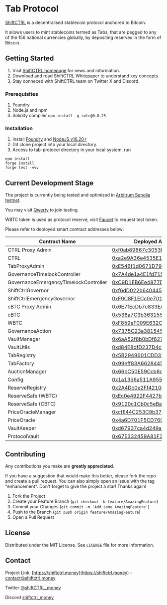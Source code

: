 # Tab Protocol
[ShiftCTRL](https://shiftctrl.money) is a decentralised stablecoin protocol anchored to Bitcoin. 

It allows users to mint stablecoins termed as Tabs, that are pegged to any of the 156 national currencies globally, by depositing reserves in the form of Bitcoin.

## Getting Started
1. Visit [ShiftCTRL homepage](https://shiftctrl.money) for news and information.
2. Download and read ShiftCTRL Whitepaper to understand key concepts.
3. Stay conneced with ShiftCTRL team on Twitter X and Discord.

### Prerequisites
1. Foundry
2. Node.js and npm
3. Solidity compiler ``` npm install -g solc@0.8.25 ```

### Installation
1. Install [Foundry](https://book.getfoundry.sh/getting-started/installation) and [NodeJS v16.20+](https://nodejs.org/)
2. Git clone project into your local directory.
3. Access to tab-protocol directory in your local system, run
```
npm install
forge install
forge test -vvv
```

## Current Development Stage
The project is currently being tested and optimized in [Arbitrum Sepolia testnet](https://sepolia.arbiscan.io).

You may visit [Qwerty](https://qwerty.shiftctrl.money) to join testing.

WBTC token is used as protocol reserve, visit [Faucet](https://qwerty.shiftctrl.money/faucet) to request test token.

Please refer to deployed smart contract addresses below:

| Contract Name                             | Deployed Address (Arbitrum Sepolia)                                                                                        |
|-------------------------------------------|----------------------------------------------------------------------------------------------------------------------------|
|CTRL Proxy Admin							|[0xf0ab89867c3053f91ebeD2b0dBe44B47BE2A0C13](https://sepolia.arbiscan.io/address/0xf0ab89867c3053f91ebed2b0dbe44b47be2a0c13)|
|CTRL										|[0xa2e9A36e4535E1c832A6c54aEA4b9954889342d3](https://sepolia.arbiscan.io/address/0xa2e9A36e4535E1c832A6c54aEA4b9954889342d3)|
|TabProxyAdmin								|[0xE546f1d0671D79319C71edC1B42089f913bc9971](https://sepolia.arbiscan.io/address/0xE546f1d0671D79319C71edC1B42089f913bc9971)|
|GovernanceTimelockController				|[0x7A4de1a4E1fd7159A810CDe7bE23C32458f7Bb46](https://sepolia.arbiscan.io/address/0x7A4de1a4E1fd7159A810CDe7bE23C32458f7Bb46)|
|GovernanceEmergencyTimelockController		|[0xC9D1EB6Ee4877D5De9b70B29dDd37A3Cf9A2175F](https://sepolia.arbiscan.io/address/0xC9D1EB6Ee4877D5De9b70B29dDd37A3Cf9A2175F)|
|ShiftCtrlGovernor							|[0xf6dD022b6404454fe75Bc0276A8E98DEF9D0Fb03](https://sepolia.arbiscan.io/address/0xf6dD022b6404454fe75Bc0276A8E98DEF9D0Fb03)|
|ShiftCtrlEmergencyGovernor					|[0xF9C8F1ECc0e701204616033f1d52Ff30B83009bB](https://sepolia.arbiscan.io/address/0xF9C8F1ECc0e701204616033f1d52Ff30B83009bB)|
|cBTC Proxy Admin							|[0x6E7fEcDb7c833EA10DC47B34dD15b1e1EdFA8449](https://sepolia.arbiscan.io/address/0x6E7fEcDb7c833EA10DC47B34dD15b1e1EdFA8449)|
|cBTC										|[0x538a7C3b36315554DDa6B1f8321c2e50fd95a271](https://sepolia.arbiscan.io/address/0x538a7C3b36315554DDa6B1f8321c2e50fd95a271)|
|WBTC										|[0xF859eF009E632C7df37a73D5827A84FF0B43aDe6](https://sepolia.arbiscan.io/address/0xF859eF009E632C7df37a73D5827A84FF0B43aDe6)|
|GovernanceAction							|[0x7375C23a3815455D673c7366C2102e3685537B20](https://sepolia.arbiscan.io/address/0x7375C23a3815455D673c7366C2102e3685537B20)|
|VaultManager								|[0x6aA52f8b0bDf627f59E635dA95c735232881c93b](https://sepolia.arbiscan.io/address/0x6aA52f8b0bDf627f59E635dA95c735232881c93b)|
|VaultUtils                                 |[0xd84E8dfD237D4c8ab47B2291441b1d4826EBDf01](https://sepolia.arbiscan.io/address/0xd84E8dfD237D4c8ab47B2291441b1d4826EBDf01)|
|TabRegistry								|[0x5B2949601CDD3721FF11bF55419F427c9C118e2c](https://sepolia.arbiscan.io/address/0x5B2949601CDD3721FF11bF55419F427c9C118e2c)|
|TabFactory									|[0x99eff83A66284459946Ff36E4c8eAa92f07d6782](https://sepolia.arbiscan.io/address/0x99eff83A66284459946Ff36E4c8eAa92f07d6782)|
|AuctionManager								|[0x66bC50E59Ccb8d1775C73A69a252Ce43b7d047A8](https://sepolia.arbiscan.io/address/0x66bC50E59Ccb8d1775C73A69a252Ce43b7d047A8)|
|Config										|[0x1a13d6a511A9551eC1A493C26362836e80aC4d65](https://sepolia.arbiscan.io/address/0x1a13d6a511A9551eC1A493C26362836e80aC4d65)|
|ReserveRegistry							|[0x2A4Dc0e2Ff4210ec81b14eC97CE3fB755824B0C7](https://sepolia.arbiscan.io/address/0x2A4Dc0e2Ff4210ec81b14eC97CE3fB755824B0C7)|
|ReserveSafe (WBTC)							|[0xEc0e4922F4427b06475A5fd3ec729467BbaB8de3](https://sepolia.arbiscan.io/address/0xEc0e4922F4427b06475A5fd3ec729467BbaB8de3)|
|ReserveSafe (CBTC)	 						|[0x9120c1Cb0c5eBa7946865E1EEa2C584f2865821C](https://sepolia.arbiscan.io/address/0x9120c1Cb0c5eBa7946865E1EEa2C584f2865821C)|
|PriceOracleManager							|[0xcfE44C253C9b37FDD54d36C600D33Cbf3edfA5B7](https://sepolia.arbiscan.io/address/0xcfE44C253C9b37FDD54d36C600D33Cbf3edfA5B7)|
|PriceOracle								|[0x4a6D701F5CD7605be2eC9EA1D945f07D8DdbD1f0](https://sepolia.arbiscan.io/address/0x4a6D701F5CD7605be2eC9EA1D945f07D8DdbD1f0)|
|VaultKeeper								|[0xd67937ca4d249a4caC262B18c3cCB747042Dd51B](https://sepolia.arbiscan.io/address/0xd67937ca4d249a4caC262B18c3cCB747042Dd51B)|
|ProtocolVault 								|[0x67E332459A81F3d64142829541b6fec608356B63](https://sepolia.arbiscan.io/address/0x67E332459A81F3d64142829541b6fec608356B63)|


## Contributing

Any contributions you make are **greatly appreciated**.

If you have a suggestion that would make this better, please fork the repo and create a pull request. 
You can also simply open an issue with the tag "enhancement".
Don't forget to give the project a star! Thanks again!

1. Fork the Project
2. Create your Feature Branch (`git checkout -b feature/AmazingFeature`)
3. Commit your Changes (`git commit -m 'Add some AmazingFeature'`)
4. Push to the Branch (`git push origin feature/AmazingFeature`)
5. Open a Pull Request

## License
Distributed under the MIT License. See `LICENSE` file for more information.

## Contact
Project Link: [https://shiftctrl.money](https://shiftctrl.money) - contact@shiftctrl.money

Twitter [@shiftCTRL_money](https://twitter.com/shiftCTRL_money) 

Discord [shiftctrl_money](https://discord.gg/7w6JhTNt9K)